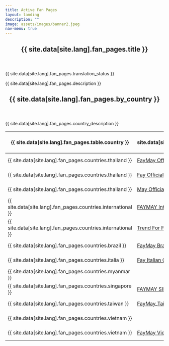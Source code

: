 ```yaml
---
title: Active Fan Pages
layout: landing
description: ""
image: assets/images/banner2.jpeg
nav-menu: true
---
```


<!-- Main -->
<div id="main">
	<!-- One -->
	<section id="one">
		<div class="inner">
			<header class="major">
				<h2>{{ site.data[site.lang].fan_pages.title }}</h2>
			</header>
			<p>{{ site.data[site.lang].fan_pages.translation_status }}</p>
			<p>{{ site.data[site.lang].fan_pages.description }}</p>
		</div>
	</section>
	<!-- Three -->
	<section id="three">
		<div class="inner">
			<header class="major">
				<h2>{{ site.data[site.lang].fan_pages.by_country }}</h2>
			</header>
			<p>{{ site.data[site.lang].fan_pages.country_description }}</p>
			<div class="table-wrapper">
				<table>
					<thead>
						<tr>
							<th>{{ site.data[site.lang].fan_pages.table.country }}</th>
							<th>{{ site.data[site.lang].fan_pages.table.twitter }}</th>
							<th>{{ site.data[site.lang].fan_pages.table.facebook }}</th>
							<th>{{ site.data[site.lang].fan_pages.table.tiktok }}</th>
							<th>{{ site.data[site.lang].fan_pages.table.official }}</th>
						</tr>
					</thead>
					<tbody>
						<tr>
							<td>{{ site.data[site.lang].fan_pages.countries.thailand }}</td>
							<td><a href="https://x.com/FayMayOfficial">FayMay Official</a></td>
							<td>&nbsp;</td>
							<td>&nbsp;</td>
							<td>{{ site.data[site.lang].common.common_yes }}</td>
						</tr>
						<tr>
							<td>{{ site.data[site.lang].fan_pages.countries.thailand }}</td>
							<td><a href="https://x.com/FayOfficial_TH">Fay Official</a></td>
							<td>&nbsp;</td>
							<td>&nbsp;</td>
							<td>{{ site.data[site.lang].common.common_yes }}</td>
						</tr>
						<tr>
							<td>{{ site.data[site.lang].fan_pages.countries.thailand }}</td>
							<td><a href="https://x.com/MayOfficial_TH">May Official</a></td>
							<td>&nbsp;</td>
							<td>&nbsp;</td>
							<td>{{ site.data[site.lang].common.common_yes }}</td>
						</tr>
						<tr>
							<td>{{ site.data[site.lang].fan_pages.countries.international }}</td>
							<td><a href="https://x.com/faymayIFS">FAYMAY Interfan Squad</a></td>
							<td>&nbsp;</td>
							<td>&nbsp;</td>
							<td>{{ site.data[site.lang].common.common_no }}</td>
						</tr>
						<tr>
							<td>{{ site.data[site.lang].fan_pages.countries.international }}</td>
							<td><a href="https://x.com/trendf_FM">Trend For FAYMAY</a></td>
							<td>&nbsp;</td>
							<td>&nbsp;</td>
							<td>{{ site.data[site.lang].common.common_no }}</td>
						</tr>
						<tr>
							<td>{{ site.data[site.lang].fan_pages.countries.brazil }}</td>
							<td><a href="https://x.com/FayMayBr">FayMay Brasil</a></td>
							<td>&nbsp;</td>
							<td>&nbsp;</td>
							<td>{{ site.data[site.lang].common.common_no }}</td>
						</tr>
						<tr>
							<td>{{ site.data[site.lang].fan_pages.countries.italia }}</td>
							<td><a href="https://x.com/FayRiezzItaOFB">Fay Italian Official Fanbase</a></td>
							<td>&nbsp;</td>
							<td>&nbsp;</td>
							<td>{{ site.data[site.lang].common.common_no }}</td>
						</tr>
						<tr>
							<td>{{ site.data[site.lang].fan_pages.countries.myanmar }}</td>
							<td>&nbsp;</td>
							<td><a href="https://web.facebook.com/profile.php?id=61559683192636">FayMay 1st Myanmar FC</a></td>
							<td>&nbsp;</td>
							<td>{{ site.data[site.lang].common.common_no }}</td>
						</tr>
						<tr>
							<td>{{ site.data[site.lang].fan_pages.countries.singapore }}</td>
							<td><a href="https://x.com/faymaysg">FAYMAY SINGAPORE OFFICIAL 🇸🇬</a></td>
							<td>&nbsp;</td>
							<td>&nbsp;</td>
							<td>{{ site.data[site.lang].common.common_no }}</td>
						</tr>
						<tr>
							<td>{{ site.data[site.lang].fan_pages.countries.taiwan }}</td>
							<td><a href="https://x.com/FayMay_TW_">FayMay_Taiwan_official</a></td>
							<td>&nbsp;</td>
							<td>&nbsp;</td>
							<td>{{ site.data[site.lang].common.common_no }}</td>
						</tr>
						<tr>
							<td>{{ site.data[site.lang].fan_pages.countries.vietnam }}</td>
							<td>&nbsp;</td>
							<td><a href="https://web.facebook.com/people/FayMay-Quen-Nhau-H%E1%BA%A3/61563304355465/">FayMay Quen Nhau Hả</a></td>
							<td><a href="https://www.tiktok.com/@faymayquennhauha">FayMay quen nhau hả</a></td>
							<td>{{ site.data[site.lang].common.common_no }}</td>
						</tr>
						<tr>
							<td>{{ site.data[site.lang].fan_pages.countries.vietnam }}</td>
							<td><a href="https://x.com/faymayvietnam">FayMay Vietnam</a></td>
							<td>&nbsp;</td>
							<td>&nbsp;</td>
							<td>{{ site.data[site.lang].common.common_no }}</td>
						</tr>
					</tbody>
				</table>
			</div>
		</div>
	</section>
</div>